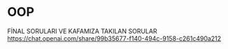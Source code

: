 # OOP
FİNAL SORULARI VE KAFAMIZA TAKILAN SORULAR
https://chat.openai.com/share/99b35677-f140-494c-9158-c261c490a212